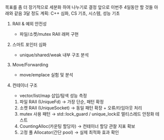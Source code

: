 목표를 좀 더 장기적으로 세분화 하여 나누기로 결정
앞으로 이번주 4일동안 할 것들 아래와 같음
3달 정도 계획: C++ 심화, CS 기초, 시스템, 성능 기초
1. RAII & 예외 안전성
    - 파일/소켓/mutex RAII 래퍼 구현
2. 스마트 포인터 심화
    - unique/shared/weak 내부 구조 분석
3. Move/Forwarding
    - move/emplace 실험 및 분석
4. 컨테이너 구조
    - vector/list/map 삽입/탐색 성능 측정

    1. 파일 RAII (UniqueFd) → 가장 단순, 패턴 확정
    2. 소켓 RAII (UniqueSocket) → 동일 패턴 확장 + 오류/타임아웃 처리
    3. mutex 사용 패턴 → std::lock_guard / unique_lock로 멀티스레드 안정화 테스트
    4. CountingAlloc(카운팅 할당자) → 컨테이너 할당 관찰 지표 확보
    5. 고정 풀 Allocator(간단 pool) → 실제 최적화 효과 확인

<!-- <Week 1. C++ 핵심 리프레시 & GitHub 세팅>
Day 1
 스마트 포인터 & 순환 참조 방지
 unique/shared/weak + 순환 참조 예제 2종 (good/bad)
 leak counter & cycle break
 Day 2
 STL 컨테이너 성능 분석 + Move Semantics
 vector vs list 삽입/삭제 성능 비교
 push_back vs emplace_back + move ctor 성능 측정
 ~BSP·IoT 장비 최적화~ -> 장비가 없어서 패스
Day 3
 RAII & 예외 안전성
 파일/소켓/mutex RAII 래퍼 3종
 noexcept와 예외 안전 설계 장비 드라이버, 커널 리소스 관리
Day 4
 Memory Pool & Allocator
 고정 크기 메모리 풀 구현
 STL custom allocator 적용 임베디드 메모리 제한 환경 대응
Day 5
 커널 모듈·BSP 감각 익히기
 QEMU에 커널 모듈 빌드 & insmod/rmmod 실습
 Device Tree 수정 mini 실습 BSP 통합 역량
Day 6
 네트워크·IPC
 TCP/UDP echo server/client
 gdb attach로 네트워크 중 디버깅 IoT 장비 통신 디버깅
Day 7
 Logger + Memory Pool + 네트워크 통합 미니 프로젝트

#### 변경 포인트
 스마트 포인터/순환 참조 → Day 1에서 바로 깊게 (이미 했던 내용 포함)
 Move Semantics → Day 2에 STL 성능 비교랑 같이 묶어 바로 실습
 Memory Pool/Allocator → Qualcomm에서 메모리 제약 환경 경험 강조할 수 있게 Day 4에 당김
 BSP/커널 모듈 → Week 1에 미리 맛보고, Week 3~4에서 Yocto로 확장 -->
<!--
<Week 1. C++ 핵심 리프레시 & GitHub 세팅>
Day 1
 GitHub repo qualcomm_prep 생성 (README에 목표 작성)
 C++ 스마트 포인터(unique_ptr, shared_ptr) 기본 예제 3개 작성
 프로그래머스 Lv3 1문제 풀이 (간단한 STL 활용 문제)
 오늘 학습 노트 week1_cpp/day1.md 업로드
Day 2
 STL 컨테이너 vector vs list 삽입/삭제 성능 비교 코드 작성
 성능 측정(chrono) 결과를 표로 정리
 프로그래머스 Lv3 1문제 풀이
 오늘 성능 비교 결과 리포트 stl_benchmark.md 업로드
Day 3
 RAII(Resource Acquisition Is Initialization) 개념 학습
 파일 핸들 관리 클래스를 RAII로 구현
 Logger 클래스 기본 구조 설계 (std::ofstream 이용)
 Logger 기초 버전 코드 logger_basic.cpp 업로드
Day 4
 Move semantics와 rvalue reference 실습 (std::move 예제)
 push_back vs emplace_back 성능 비교
 프로그래머스 Lv3 1문제 풀이
 결과 리포트 move_semantics.md 업로드
Day 5
 Memory Pool 기본 개념 학습
 간단한 고정 크기 Memory Pool 클래스 구현
 Logger에 Memory Pool 적용해 메모리 할당 감소 테스트
 테스트 결과 리포트 memory_pool_test.md 업로드
Day 6
 예외 처리와 noexcept 사용 시 장단점 학습
 기존 Memory Pool에 예외 안전성 적용
 프로그래머스 Lv3 1문제 풀이
 수정된 코드와 리포트 exception_safety.md 업로드
Day 7
 이번 주 학습 내용 정리 (Markdown 1~2p)
 Logger + Memory Pool 통합 버전 완성
 모의 C++ 기초 면접 5문제 작성 및 답변 준비
 GitHub repo 정리/README 업데이트

<첫 주 목표>
GitHub repo에 최소 코드 6개 + 리포트 4개 업로드
C++ 기초 및 메모리 관리 → 실무형 예제까지 연결
8주 플랜을 위한 작동하는 워크플로 구축 -->